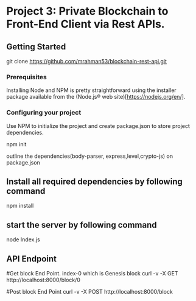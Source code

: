 # Project 3: Private Blockchain to Front-End Client via Rest APIs.


## Getting Started

git clone https://github.com/mrahman53/blockchain-rest-api.git

### Prerequisites

Installing Node and NPM is pretty straightforward using the installer package available from the (Node.js® web site)[https://nodejs.org/en/].

### Configuring your project

Use NPM to initialize the project and create package.json to store project dependencies.

npm init

outline the dependencies(body-parser, express,level,crypto-js) on package.json


## Install all required dependencies by following command

npm install 

## start the server by following command

node Index.js

## API Endpoint
#Get block End Point. index-0 which is Genesis block
curl -v -X GET http://localhost:8000/block/0

#Post block End Point
curl -v -X POST http://localhost:8000/block

